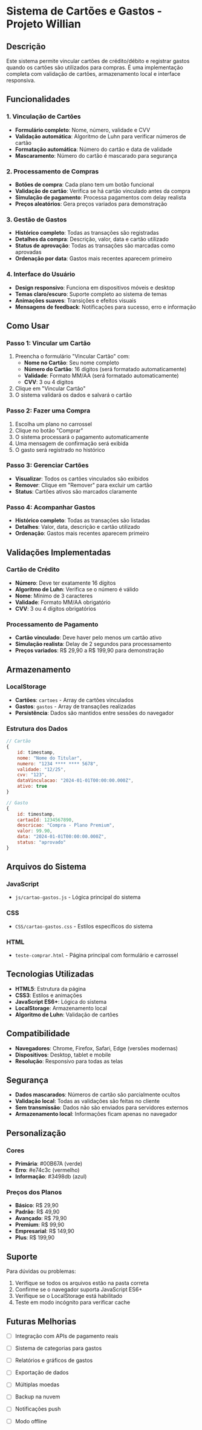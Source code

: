 # Sistema de Cartões e Gastos - Projeto Willian

## Descrição
Este sistema permite vincular cartões de crédito/débito e registrar gastos quando os cartões são utilizados para compras. É uma implementação completa com validação de cartões, armazenamento local e interface responsiva.

## Funcionalidades

### 1. Vinculação de Cartões
- **Formulário completo**: Nome, número, validade e CVV
- **Validação automática**: Algoritmo de Luhn para verificar números de cartão
- **Formatação automática**: Número do cartão e data de validade
- **Mascaramento**: Número do cartão é mascarado para segurança

### 2. Processamento de Compras
- **Botões de compra**: Cada plano tem um botão funcional
- **Validação de cartão**: Verifica se há cartão vinculado antes da compra
- **Simulação de pagamento**: Processa pagamentos com delay realista
- **Preços aleatórios**: Gera preços variados para demonstração

### 3. Gestão de Gastos
- **Histórico completo**: Todas as transações são registradas
- **Detalhes da compra**: Descrição, valor, data e cartão utilizado
- **Status de aprovação**: Todas as transações são marcadas como aprovadas
- **Ordenação por data**: Gastos mais recentes aparecem primeiro

### 4. Interface do Usuário
- **Design responsivo**: Funciona em dispositivos móveis e desktop
- **Temas claro/escuro**: Suporte completo ao sistema de temas
- **Animações suaves**: Transições e efeitos visuais
- **Mensagens de feedback**: Notificações para sucesso, erro e informação

## Como Usar

### Passo 1: Vincular um Cartão
1. Preencha o formulário "Vincular Cartão" com:
   - **Nome no Cartão**: Seu nome completo
   - **Número do Cartão**: 16 dígitos (será formatado automaticamente)
   - **Validade**: Formato MM/AA (será formatado automaticamente)
   - **CVV**: 3 ou 4 dígitos
2. Clique em "Vincular Cartão"
3. O sistema validará os dados e salvará o cartão

### Passo 2: Fazer uma Compra
1. Escolha um plano no carrossel
2. Clique no botão "Comprar"
3. O sistema processará o pagamento automaticamente
4. Uma mensagem de confirmação será exibida
5. O gasto será registrado no histórico

### Passo 3: Gerenciar Cartões
- **Visualizar**: Todos os cartões vinculados são exibidos
- **Remover**: Clique em "Remover" para excluir um cartão
- **Status**: Cartões ativos são marcados claramente

### Passo 4: Acompanhar Gastos
- **Histórico completo**: Todas as transações são listadas
- **Detalhes**: Valor, data, descrição e cartão utilizado
- **Ordenação**: Gastos mais recentes aparecem primeiro

## Validações Implementadas

### Cartão de Crédito
- **Número**: Deve ter exatamente 16 dígitos
- **Algoritmo de Luhn**: Verifica se o número é válido
- **Nome**: Mínimo de 3 caracteres
- **Validade**: Formato MM/AA obrigatório
- **CVV**: 3 ou 4 dígitos obrigatórios

### Processamento de Pagamento
- **Cartão vinculado**: Deve haver pelo menos um cartão ativo
- **Simulação realista**: Delay de 2 segundos para processamento
- **Preços variados**: R$ 29,90 a R$ 199,90 para demonstração

## Armazenamento

### LocalStorage
- **Cartões**: `cartoes` - Array de cartões vinculados
- **Gastos**: `gastos` - Array de transações realizadas
- **Persistência**: Dados são mantidos entre sessões do navegador

### Estrutura dos Dados
```javascript
// Cartão
{
    id: timestamp,
    nome: "Nome do Titular",
    numero: "1234 **** **** 5678",
    validade: "12/25",
    cvv: "123",
    dataVinculacao: "2024-01-01T00:00:00.000Z",
    ativo: true
}

// Gasto
{
    id: timestamp,
    cartaoId: 1234567890,
    descricao: "Compra - Plano Premium",
    valor: 99.90,
    data: "2024-01-01T00:00:00.000Z",
    status: "aprovado"
}
```

## Arquivos do Sistema

### JavaScript
- `js/cartao-gastos.js` - Lógica principal do sistema

### CSS
- `CSS/cartao-gastos.css` - Estilos específicos do sistema

### HTML
- `teste-comprar.html` - Página principal com formulário e carrossel

## Tecnologias Utilizadas

- **HTML5**: Estrutura da página
- **CSS3**: Estilos e animações
- **JavaScript ES6+**: Lógica do sistema
- **LocalStorage**: Armazenamento local
- **Algoritmo de Luhn**: Validação de cartões

## Compatibilidade

- **Navegadores**: Chrome, Firefox, Safari, Edge (versões modernas)
- **Dispositivos**: Desktop, tablet e mobile
- **Resolução**: Responsivo para todas as telas

## Segurança

- **Dados mascarados**: Números de cartão são parcialmente ocultos
- **Validação local**: Todas as validações são feitas no cliente
- **Sem transmissão**: Dados não são enviados para servidores externos
- **Armazenamento local**: Informações ficam apenas no navegador

## Personalização

### Cores
- **Primária**: #00B67A (verde)
- **Erro**: #e74c3c (vermelho)
- **Informação**: #3498db (azul)

### Preços dos Planos
- **Básico**: R$ 29,90
- **Padrão**: R$ 49,90
- **Avançado**: R$ 79,90
- **Premium**: R$ 99,90
- **Empresarial**: R$ 149,90
- **Plus**: R$ 199,90

## Suporte

Para dúvidas ou problemas:
1. Verifique se todos os arquivos estão na pasta correta
2. Confirme se o navegador suporta JavaScript ES6+
3. Verifique se o LocalStorage está habilitado
4. Teste em modo incógnito para verificar cache

## Futuras Melhorias

- [ ] Integração com APIs de pagamento reais
- [ ] Sistema de categorias para gastos
- [ ] Relatórios e gráficos de gastos
- [ ] Exportação de dados
- [ ] Múltiplas moedas
- [ ] Backup na nuvem
- [ ] Notificações push
- [ ] Modo offline





